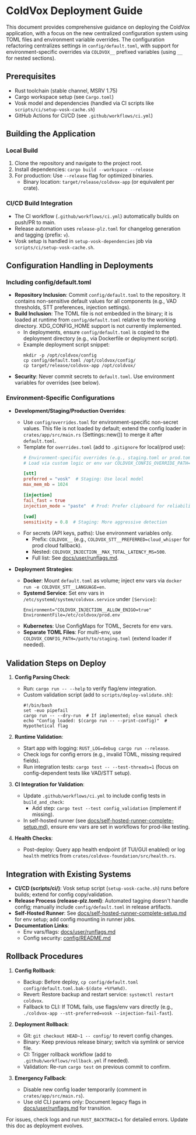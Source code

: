 # ColdVox Deployment Guide

This document provides comprehensive guidance on deploying the ColdVox application, with a focus on the new centralized configuration system using TOML files and environment variable overrides. The configuration refactoring centralizes settings in `config/default.toml`, with support for environment-specific overrides via `COLDVOX__` prefixed variables (using `__` for nested sections).

## Prerequisites

- Rust toolchain (stable channel, MSRV 1.75)
- Cargo workspace setup (see `Cargo.toml`)
- Vosk model and dependencies (handled via CI scripts like `scripts/ci/setup-vosk-cache.sh`)
- GitHub Actions for CI/CD (see `.github/workflows/ci.yml`)

## Building the Application

### Local Build
1. Clone the repository and navigate to the project root.
2. Install dependencies: `cargo build --workspace --release`
3. For production: Use `--release` flag for optimized binaries.
   - Binary location: `target/release/coldvox-app` (or equivalent per crate).

### CI/CD Build Integration
- The CI workflow (`.github/workflows/ci.yml`) automatically builds on push/PR to main.
- Release automation uses `release-plz.toml` for changelog generation and tagging (prefix: `v`).
- Vosk setup is handled in `setup-vosk-dependencies` job via `scripts/ci/setup-vosk-cache.sh`.

## Configuration Handling in Deployments

### Including config/default.toml
- **Repository Inclusion**: Commit `config/default.toml` to the repository. It contains non-sensitive default values for all components (e.g., VAD thresholds, STT preferences, injection settings).
- **Build Inclusion**: The TOML file is not embedded in the binary; it is loaded at runtime from `config/default.toml` relative to the working directory. XDG_CONFIG_HOME support is not currently implemented.
  - In deployments, ensure `config/default.toml` is copied to the deployment directory (e.g., via Dockerfile or deployment script).
  - Example deployment script snippet:
    ```
    mkdir -p /opt/coldvox/config
    cp config/default.toml /opt/coldvox/config/
    cp target/release/coldvox-app /opt/coldvox/
    ```
- **Security**: Never commit secrets to `default.toml`. Use environment variables for overrides (see below).

### Environment-Specific Configurations
- **Development/Staging/Production Overrides**:
  - Use `config/overrides.toml` for environment-specific non-secret values. This file is not loaded by default; extend the config loader in `crates/app/src/main.rs` (Settings::new()) to merge it after `default.toml`.
  - Template for `overrides.toml` (add to `.gitignore` for local/prod use):
    ```toml
    # Environment-specific overrides (e.g., staging.toml or prod.toml)
    # Load via custom logic or env var COLDVOX_CONFIG_OVERRIDE_PATH=/path/to/overrides.toml

    [stt]
    preferred = "vosk"  # Staging: Use local model
    max_mem_mb = 1024

    [injection]
    fail_fast = true
    injection_mode = "paste"  # Prod: Prefer clipboard for reliability

    [vad]
    sensitivity = 0.8  # Staging: More aggressive detection
    ```
  - For secrets (API keys, paths): Use environment variables only.
    - Prefix: `COLDVOX__` (e.g., `COLDVOX_STT__PREFERRED=cloud_whisper` for prod cloud fallback).
    - Nested: `COLDVOX_INJECTION__MAX_TOTAL_LATENCY_MS=500`.
    - Full list: See [docs/user/runflags.md](docs/user/runflags.md).

- **Deployment Strategies**:
  - **Docker**: Mount `default.toml` as volume; inject env vars via `docker run -e COLDVOX_STT__LANGUAGE=en`.
  - **Systemd Service**: Set env vars in `/etc/systemd/system/coldvox.service` under `[Service]`:
    ```
    Environment="COLDVOX_INJECTION__ALLOW_ENIGO=true"
    EnvironmentFile=/etc/coldvox/prod.env
    ```
  - **Kubernetes**: Use ConfigMaps for TOML, Secrets for env vars.
  - **Separate TOML Files**: For multi-env, use `COLDVOX_CONFIG_PATH=/path/to/staging.toml` (extend loader if needed).

## Validation Steps on Deploy

1. **Config Parsing Check**:
   - Run: `cargo run -- --help` to verify flag/env integration.
   - Custom validation script (add to `scripts/deploy-validate.sh`):
     ```
     #!/bin/bash
     set -euo pipefail
     cargo run -- --dry-run  # If implemented; else manual check
     echo "Config loaded: $(cargo run -- --print-config)"  # Hypothetical flag
     ```

2. **Runtime Validation**:
   - Start app with logging: `RUST_LOG=debug cargo run --release`.
   - Check logs for config errors (e.g., invalid TOML, missing required fields).
   - Run integration tests: `cargo test -- --test-threads=1` (focus on config-dependent tests like VAD/STT setup).

3. **CI Integration for Validation**:
   - Update `.github/workflows/ci.yml` to include config tests in `build_and_check`:
     - Add step: `cargo test --test config_validation` (implement if missing).
   - In self-hosted runner (see [docs/self-hosted-runner-complete-setup.md](docs/self-hosted-runner-complete-setup.md)), ensure env vars are set in workflows for prod-like testing.

4. **Health Checks**:
   - Post-deploy: Query app health endpoint (if TUI/GUI enabled) or log `health` metrics from `crates/coldvox-foundation/src/health.rs`.

## Integration with Existing Systems

- **CI/CD (scripts/ci/)**: Vosk setup script (`setup-vosk-cache.sh`) runs before builds; extend for config copy/validation.
- **Release Process (release-plz.toml)**: Automated tagging doesn't handle config; manually include `config/default.toml` in release artifacts.
- **Self-Hosted Runner**: See [docs/self-hosted-runner-complete-setup.md](docs/self-hosted-runner-complete-setup.md) for env setup; add config mounting in runner jobs.
- **Documentation Links**:
  - Env vars/flags: [docs/user/runflags.md](docs/user/runflags.md)
  - Config security: [config/README.md](config/README.md)

## Rollback Procedures

1. **Config Rollback**:
   - Backup: Before deploy, `cp config/default.toml config/default.toml.bak-$(date +%Y%m%d)`.
   - Revert: Restore backup and restart service: `systemctl restart coldvox`.
   - Fallback to CLI: If TOML fails, use flags/env vars directly (e.g., `./coldvox-app --stt-preferred=vosk --injection-fail-fast`).

2. **Deployment Rollback**:
   - Git: `git checkout HEAD~1 -- config/` to revert config changes.
   - Binary: Keep previous release binary; switch via symlink or service file.
   - CI: Trigger rollback workflow (add to `.github/workflows/rollback.yml` if needed).
   - Validation: Re-run `cargo test` on previous commit to confirm.

3. **Emergency Fallback**:
   - Disable new config loader temporarily (comment in `crates/app/src/main.rs`).
   - Use old CLI params only: Document legacy flags in [docs/user/runflags.md](docs/user/runflags.md) for transition.

For issues, check logs and run `RUST_BACKTRACE=1` for detailed errors. Update this doc as deployment evolves.

<!-- ... existing code ... -->